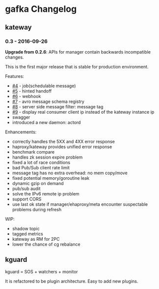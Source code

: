 # gafka Changelog

## kateway

### 0.3 - 2016-09-26

**Upgrade from 0.2.6**: APIs for manager contain backwards incompatible changes.

This is the first major release that is stable for production environment.

Features:

* [#4](https://github.com/funkygao/gafka/issues/4) - job(schedulable message)
* [#5](https://github.com/funkygao/gafka/issues/5) - hinted handoff
* [#6](https://github.com/funkygao/gafka/issues/6) - webhook
* [#7](https://github.com/funkygao/gafka/issues/7) - avro message schema registry
* [#8](https://github.com/funkygao/gafka/issues/8) - server side message filter: message tag
* [#9](https://github.com/funkygao/gafka/issues/9) - display real consumer client ip instead of the kateway instance ip 
* swagger
* introduced a new daemon: actord

Enhancements:

* correctly handles the 5XX and 4XX error response
* haproxy/kateway provides unified error response
* benchmark compare
* handles zk session expire problem
* fixed a lot of race conditions
* bad Pub/Sub client rate limit
* message tag has no extra overhead: no mem copy/move
* fixed potential memory/goroutine leak
* dynamic gzip on demand
* pub/sub audit
* solve the IPv6 remote ip problem
* support CORS
* use last ok state if manager/ehaproxy/meta encounter suspectable problems during refresh

WIP:

* shadow topic
* tagged metrics
* kateway as RM for 2PC
* lower the chance of cg rebalance

## kguard

kguard = SOS + watchers + monitor

It is refactored to be plugin architecture. Easy to add new plugins.
